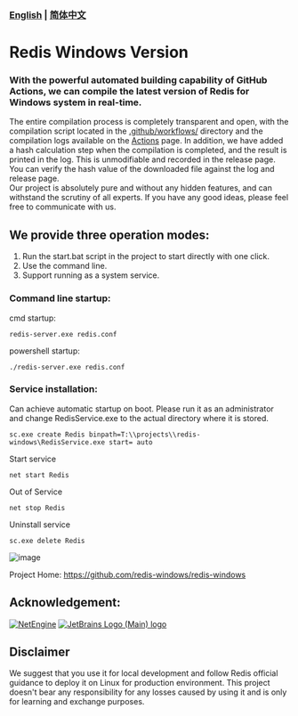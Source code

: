 ### [English](https://github.com/redis-windows/redis-windows/blob/main/README.md) | [简体中文](https://github.com/redis-windows/redis-windows/blob/main/README.zh_CN.md)

# Redis Windows Version
### With the powerful automated building capability of GitHub Actions, we can compile the latest version of Redis for Windows system in real-time. 
The entire compilation process is completely transparent and open, with the compilation script located in the [.github/workflows/](https://github.com/redis-windows/redis-windows/tree/main/.github/workflows) directory and the compilation logs available on the [Actions](https://github.com/redis-windows/redis-windows/actions) page. In addition, we have added a hash calculation step when the compilation is completed, and the result is printed in the log. This is unmodifiable and recorded in the release page. You can verify the hash value of the downloaded file against the log and release page.  
Our project is absolutely pure and without any hidden features, and can withstand the scrutiny of all experts. If you have any good ideas, please feel free to communicate with us.  

## We provide three operation modes: 
1. Run the start.bat script in the project to start directly with one click.
2. Use the command line.
3. Support running as a system service.

### Command line startup:
cmd startup: 
```shell
redis-server.exe redis.conf
```
powershell startup: 
```shell
./redis-server.exe redis.conf
```

### Service installation:
Can achieve automatic startup on boot. Please run it as an administrator and change RedisService.exe to the actual directory where it is stored.
```shell
sc.exe create Redis binpath=T:\\projects\\redis-windows\RedisService.exe start= auto
```
Start service
```shell
net start Redis
```
Out of Service
```shell
net stop Redis
```
Uninstall service
```shell
sc.exe delete Redis
```

![image](https://user-images.githubusercontent.com/515784/215540157-65f55297-cde2-49b3-8ab3-14dca7e11ee0.png)


Project Home: https://github.com/redis-windows/redis-windows

## Acknowledgement: 
[![NetEngine](https://avatars.githubusercontent.com/u/36178221?s=180&v=4)](https://www.zhihu.com/question/424272611/answer/2611312760) 
[![JetBrains Logo (Main) logo](https://resources.jetbrains.com/storage/products/company/brand/logos/jb_beam.svg)](https://www.jetbrains.com/?from=redis-windows)


## Disclaimer
We suggest that you use it for local development and follow Redis official guidance to deploy it on Linux for production environment. This project doesn't bear any responsibility for any losses caused by using it and is only for learning and exchange purposes.
